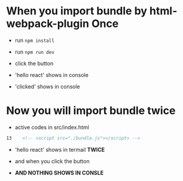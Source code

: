 # When you import bundle by html-webpack-plugin Once

- run `npm install` 

- run `npm run dev`

- click the button 

- 'hello react' shows in console

- 'clicked' shows in console

# Now you will import bundle twice 

- active codes in src/index.html

``` html 
13    <!-- <script src="./bundle.js"></script> -->
```
- 'hello react' shows in termail <b> TWICE </b>

- and when you click the button 

- <b> AND NOTHING SHOWS IN CONSLE </b> 